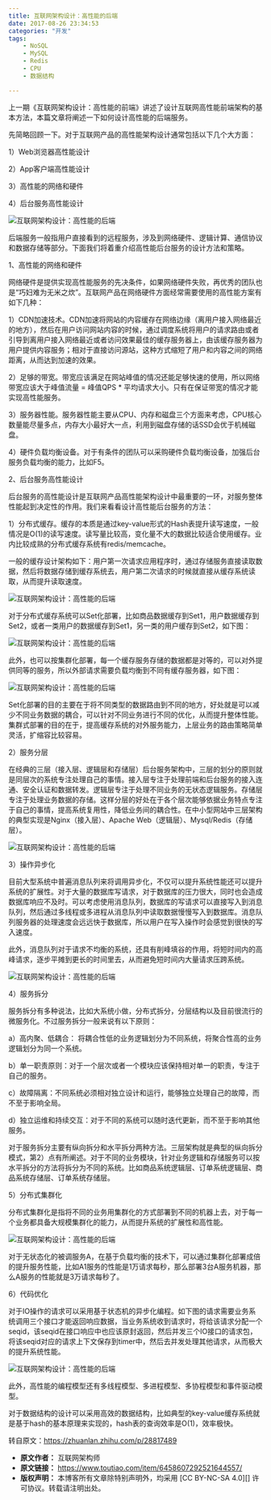 ```yaml
---
title: 互联网架构设计：高性能的后端
date: 2017-08-26 23:34:53
categories: "开发"
tags:
	- NoSQL
	- MySQL
	- Redis
	- CPU
	- 数据结构

---
```


上一期《互联网架构设计：高性能的前端》讲述了设计互联网高性能前端架构的基本方法，本篇文章将阐述一下如何设计高性能的后端服务。  


先简略回顾一下。对于互联网产品的高性能架构设计通常包括以下几个大方面：

1）Web浏览器高性能设计

2）App客户端高性能设计

3）高性能的网络和硬件

4）后台服务高性能设计

![互联网架构设计：高性能的后端][YYAI-2IUB-RMB2.jpg]

后端服务一般指用户直接看到的远程服务，涉及到网络硬件、逻辑计算、通信协议和数据存储等部分。下面我们将着重介绍高性能后台服务的设计方法和策略。

1、高性能的网络和硬件

网络硬件是提供实现高性能服务的先决条件，如果网络硬件失败，再优秀的团队也是“巧妇难为无米之炊”。互联网产品在网络硬件方面经常需要使用的高性能方案有如下几种：

1）CDN加速技术。CDN加速将网站的内容缓存在网络边缘（离用户接入网络最近的地方），然后在用户访问网站内容的时候，通过调度系统将用户的请求路由或者引导到离用户接入网络最近或者访问效果最佳的缓存服务器上，由该缓存服务器为用户提供内容服务；相对于直接访问源站，这种方式缩短了用户和内容之间的网络距离，从而达到加速的效果。

2）足够的带宽。带宽应该满足在网站峰值的情况还能足够快速的使用，所以网络带宽应该大于峰值流量 = 峰值QPS \* 平均请求大小。只有在保证带宽的情况才能实现高性能服务。

3）服务器性能。服务器性能主要从CPU、内存和磁盘三个方面来考虑，CPU核心数量能尽量多点，内存大小最好大一点，利用到磁盘存储的话SSD会优于机械磁盘。

4）硬件负载均衡设备。对于有条件的团队可以采购硬件负载均衡设备，加强后台服务负载均衡的能力，比如F5。

2、后台服务高性能设计

后台服务的高性能设计是互联网产品高性能架构设计中最重要的一环，对服务整体性能起到决定性的作用。我们来看看设计高性能后台服务的方法：

1）分布式缓存。缓存的本质是通过key-value形式的Hash表提升读写速度，一般情况是O(1)的读写速度。读写量比较高，变化量不大的数据比较适合使用缓存。业内比较成熟的分布式缓存系统有redis/memcache。

一般的缓存设计架构如下：用户第一次请求应用程序时，通过存储服务直接读取数据，然后将数据存储到缓存系统去，用户第二次请求的时候就直接从缓存系统读取，从而提升读取速度。

![互联网架构设计：高性能的后端][2ENU-AV77-BIJA.jpg]

对于分布式缓存系统可以Set化部署，比如商品数据缓存到Set1，用户数据缓存到Set2，或者一类用户的数据缓存到Set1，另一类的用户缓存到Set2，如下图：

![互联网架构设计：高性能的后端][I2M6-FUUJ-B36Z.jpg]

此外，也可以按集群化部署，每一个缓存服务存储的数据都是对等的，可以对外提供同等的服务，所以外部请求需要负载均衡到不同有缓存服务器，如下图：

![互联网架构设计：高性能的后端][RVIU-YBMM-MNVF.jpg]

Set化部署的目的主要在于将不同类型的数据路由到不同的地方，好处就是可以减少不同业务数据的耦合，可以针对不同业务进行不同的优化，从而提升整体性能。集群式部署的目的在于，提高缓存系统的对外服务能力，上层业务的路由策略简单灵活，扩缩容比较容易。

2）服务分层

在经典的三层（接入层、逻辑层和存储层）后台服务架构中，三层的划分的原则就是同层次的系统专注处理自己的事情。接入层专注于处理前端和后台服务的接入连通、安全认证和数据转发。逻辑层专注于处理不同业务的无状态逻辑服务。存储层专注于处理业务数据的存储。这样分层的好处在于各个层次能够依据业务特点专注于自己的事情，提高系统复用性，降低业务间的耦合性。在中小型网站中三层架构的典型实现是Nginx（接入层）、Apache Web（逻辑层）、Mysql/Redis（存储层）。

![互联网架构设计：高性能的后端][YURJ-2EEV-6VJQ.jpg]

3）操作异步化

目前大型系统中普遍消息队列来将调用异步化，不仅可以提升系统性能还可以提升系统的扩展性。对于大量的数据库写请求，对于数据库的压力很大，同时也会造成数据库响应不及时。可以考虑使用消息队列，数据库的写请求可以直接写入到消息队列，然后通过多线程或多进程从消息队列中读取数据慢慢写入到数据库。消息队列服务器的处理速度会远远快于数据库，所以用户在写入操作时会感觉到很快的写入速度。

此外，消息队列对于请求不均衡的系统，还具有削峰填谷的作用，将短时间内的高峰请求，逐步平摊到更长的时间里去，从而避免短时间内大量请求压跨系统。

![互联网架构设计：高性能的后端][ER7R-YZJN-22EA.jpg]

4）服务拆分

服务拆分有多种说法，比如大系统小做，分布式拆分，分层结构以及目前很流行的微服务化。不过服务拆分一般来说有以下原则：

a）高内聚、低耦合： 将耦合性低的业务逻辑划分为不同系统，将聚合性高的业务逻辑划分为同一个系统。

b）单一职责原则：对于一个层次或者一个模块应该保持相对单一的职责，专注于自己的服务。

c）故障隔离：不同系统必须相对独立设计和运行，能够独立处理自己的故障，而不至于影响全局。

d）独立运维和持续交互：对于不同的系统可以随时迭代更新，而不至于影响其他服务。

对于服务拆分主要有纵向拆分和水平拆分两种方法。三层架构就是典型的纵向拆分模式，第2）点有所阐述。对于不同的业务模块，针对业务逻辑和存储服务可以按水平拆分的方法将拆分为不同的系统。比如商品系统逻辑层、订单系统逻辑层、商品系统存储层、订单系统存储层。

5）分布式集群化

分布式集群化是指将不同的业务用集群化的方式部署到不同的机器上去，对于每一个业务都具备大规模集群化的能力，从而提升系统的扩展性和高性能。

![互联网架构设计：高性能的后端][MNYM-Q3JB-3QNF.jpg]

对于无状态化的被调服务A，在基于负载均衡的技术下，可以通过集群化部署成倍的提升服务性能，比如A1服务的性能是1万请求每秒，那么部署3台A服务机器，那么A服务的性能就是3万请求每秒了。

6）代码优化

对于IO操作的请求可以采用基于状态机的异步化编程。如下图的请求需要业务系统调用三个接口才能返回响应数据，当业务系统收到请求时，将给该请求分配一个seqid，该seqid在接口响应中也应该原封返回，然后并发三个IO接口的请求包，将该seqid对应的请求上下文保存到timer中，然后去并发处理其他请求，从而极大的提升系统性能。

![互联网架构设计：高性能的后端][JFUN-AFE7-FUQE.jpg]

此外，高性能的编程模型还有多线程模型、多进程模型、多协程模型和事件驱动模型。

对于数据结构的设计可以采用高效的数据结构，比如典型的key-value缓存系统就是基于hash的基本原理来实现的，hash表的查询效率是O(1)，效率极快。

转自原文：https://zhuanlan.zhihu.com/p/28817489


[YYAI-2IUB-RMB2.jpg]: static/resources/crawler/YYAI-2IUB-RMB2.jpg
[2ENU-AV77-BIJA.jpg]: static/resources/crawler/2ENU-AV77-BIJA.jpg
[I2M6-FUUJ-B36Z.jpg]: static/resources/crawler/I2M6-FUUJ-B36Z.jpg
[RVIU-YBMM-MNVF.jpg]: static/resources/crawler/RVIU-YBMM-MNVF.jpg
[YURJ-2EEV-6VJQ.jpg]: static/resources/crawler/YURJ-2EEV-6VJQ.jpg
[ER7R-YZJN-22EA.jpg]: static/resources/crawler/ER7R-YZJN-22EA.jpg
[MNYM-Q3JB-3QNF.jpg]: static/resources/crawler/MNYM-Q3JB-3QNF.jpg
[JFUN-AFE7-FUQE.jpg]: static/resources/crawler/JFUN-AFE7-FUQE.jpg
 *  **原文作者：** 互联网架构师
 *  **原文链接：** https://www.toutiao.com/item/6458607292521644557/
 *  **版权声明：** 本博客所有文章除特别声明外，均采用 [CC BY-NC-SA 4.0][] 许可协议。转载请注明出处。
